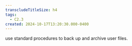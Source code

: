 ```yaml
---
transcludeTitleSize: h4
tags:
  - C2.3
created: 2024-10-17T13:20:30.000-0400
---
```

use standard procedures to back up and archive user files.